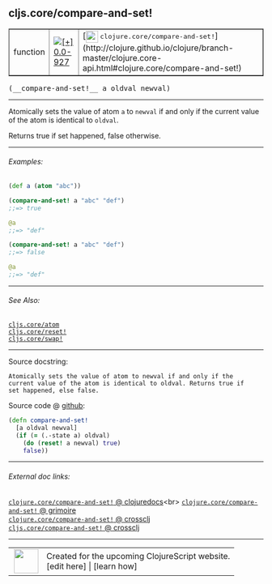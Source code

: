 ## cljs.core/compare-and-set!



 <table border="1">
<tr>
<td>function</td>
<td><a href="https://github.com/cljsinfo/cljs-api-docs/tree/0.0-927"><img valign="middle" alt="[+] 0.0-927" title="Added in 0.0-927" src="https://img.shields.io/badge/+-0.0--927-lightgrey.svg"></a> </td>
<td>
[<img height="24px" valign="middle" src="http://i.imgur.com/1GjPKvB.png"> <samp>clojure.core/compare-and-set!</samp>](http://clojure.github.io/clojure/branch-master/clojure.core-api.html#clojure.core/compare-and-set!)
</td>
</tr>
</table>


 <samp>
(__compare-and-set!__ a oldval newval)<br>
</samp>

---

Atomically sets the value of atom `a` to `newval` if and only if the current
value of the atom is identical to `oldval`.

Returns true if set happened, false otherwise.

---

###### Examples:

```clj
(def a (atom "abc"))

(compare-and-set! a "abc" "def")
;;=> true

@a
;;=> "def"

(compare-and-set! a "abc" "def")
;;=> false

@a
;;=> "def"
```

---

###### See Also:

[`cljs.core/atom`](cljs.core_atom.md)<br>
[`cljs.core/reset!`](cljs.core_resetBANG.md)<br>
[`cljs.core/swap!`](cljs.core_swapBANG.md)<br>

---


Source docstring:

```
Atomically sets the value of atom to newval if and only if the
current value of the atom is identical to oldval. Returns true if
set happened, else false.
```


Source code @ [github](https://github.com/clojure/clojurescript/blob/r1889/src/cljs/cljs/core.cljs#L6916-L6923):

```clj
(defn compare-and-set!
  [a oldval newval]
  (if (= (.-state a) oldval)
    (do (reset! a newval) true)
    false))
```

<!--
Repo - tag - source tree - lines:

 <pre>
clojurescript @ r1889
└── src
    └── cljs
        └── cljs
            └── <ins>[core.cljs:6916-6923](https://github.com/clojure/clojurescript/blob/r1889/src/cljs/cljs/core.cljs#L6916-L6923)</ins>
</pre>

-->

---



###### External doc links:

[`clojure.core/compare-and-set!` @ clojuredocs](http://clojuredocs.org/clojure.core/compare-and-set!)<br>
[`clojure.core/compare-and-set!` @ grimoire](http://conj.io/store/v1/org.clojure/clojure/1.7.0-beta3/clj/clojure.core/compare-and-set%21/)<br>
[`clojure.core/compare-and-set!` @ crossclj](http://crossclj.info/fun/clojure.core/compare-and-set%21.html)<br>
[`cljs.core/compare-and-set!` @ crossclj](http://crossclj.info/fun/cljs.core.cljs/compare-and-set%21.html)<br>

---

 <table>
<tr><td>
<img valign="middle" align="right" width="48px" src="http://i.imgur.com/Hi20huC.png">
</td><td>
Created for the upcoming ClojureScript website.<br>
[edit here] | [learn how]
</td></tr></table>

[edit here]:https://github.com/cljsinfo/cljs-api-docs/blob/master/cljsdoc/cljs.core_compare-and-setBANG.cljsdoc
[learn how]:https://github.com/cljsinfo/cljs-api-docs/wiki/cljsdoc-files

<!--

This information was too distracting to show to readers, but I'll leave it
commented here since it is helpful to:

- pretty-print the data used to generate this document
- and show how to retrieve that data



The API data for this symbol:

```clj
{:description "Atomically sets the value of atom `a` to `newval` if and only if the current\nvalue of the atom is identical to `oldval`.\n\nReturns true if set happened, false otherwise.",
 :ns "cljs.core",
 :name "compare-and-set!",
 :signature ["[a oldval newval]"],
 :history [["+" "0.0-927"]],
 :type "function",
 :related ["cljs.core/atom" "cljs.core/reset!" "cljs.core/swap!"],
 :full-name-encode "cljs.core_compare-and-setBANG",
 :source {:code "(defn compare-and-set!\n  [a oldval newval]\n  (if (= (.-state a) oldval)\n    (do (reset! a newval) true)\n    false))",
          :title "Source code",
          :repo "clojurescript",
          :tag "r1889",
          :filename "src/cljs/cljs/core.cljs",
          :lines [6916 6923]},
 :examples [{:id "1fa306",
             :content "```clj\n(def a (atom \"abc\"))\n\n(compare-and-set! a \"abc\" \"def\")\n;;=> true\n\n@a\n;;=> \"def\"\n\n(compare-and-set! a \"abc\" \"def\")\n;;=> false\n\n@a\n;;=> \"def\"\n```"}],
 :full-name "cljs.core/compare-and-set!",
 :clj-symbol "clojure.core/compare-and-set!",
 :docstring "Atomically sets the value of atom to newval if and only if the\ncurrent value of the atom is identical to oldval. Returns true if\nset happened, else false."}

```

Retrieve the API data for this symbol:

```clj
;; from Clojure REPL
(require '[clojure.edn :as edn])
(-> (slurp "https://raw.githubusercontent.com/cljsinfo/cljs-api-docs/catalog/cljs-api.edn")
    (edn/read-string)
    (get-in [:symbols "cljs.core/compare-and-set!"]))
```

-->

